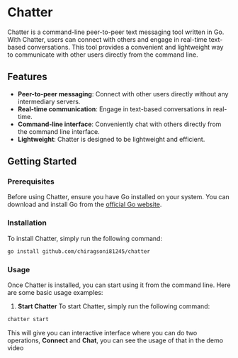 # Chatter

Chatter is a command-line peer-to-peer text messaging tool written in Go. With Chatter, users can connect with others and engage in real-time text-based conversations. This tool provides a convenient and lightweight way to communicate with other users directly from the command line.

## Features

-   **Peer-to-peer messaging**: Connect with other users directly without any intermediary servers.
-   **Real-time communication**: Engage in text-based conversations in real-time.
-   **Command-line interface**: Conveniently chat with others directly from the command line interface.
-   **Lightweight**: Chatter is designed to be lightweight and efficient.

## Getting Started

### Prerequisites

Before using Chatter, ensure you have Go installed on your system. You can download and install Go from the [official Go website](https://golang.org/dl/).

### Installation

To install Chatter, simply run the following command:

```bash
go install github.com/chiragsoni81245/chatter
```

### Usage

Once Chatter is installed, you can start using it from the command line. Here are some basic usage examples:

1. **Start Chatter** To start Chatter, simply run the following command:

```bash
chatter start
```

This will give you can interactive interface where you can do two operations, **Connect** and **Chat**, you can see the usage of that in the demo video
